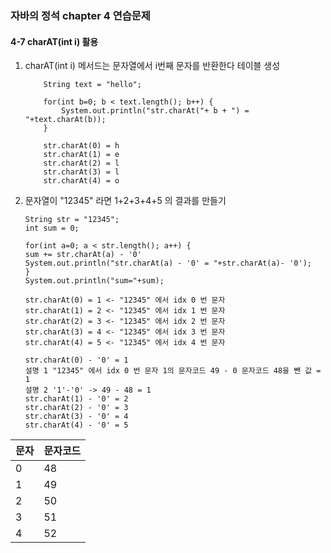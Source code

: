 ### 자바의 정석 chapter 4 연습문제

#### 4-7 charAT(int i) 활용

1.  charAT(int i) 메서드는 문자열에서 i번째 문자를 반환한다
    테이블 생성

        	String text = "hello";

        	for(int b=0; b < text.length(); b++) {
        		System.out.println("str.charAt("+ b + ") = "+text.charAt(b));
        	}

            str.charAt(0) = h
            str.charAt(1) = e
            str.charAt(2) = l
            str.charAt(3) = l
            str.charAt(4) = o

2.  문자열이 "12345" 라면 1+2+3+4+5 의 결과를 만들기

        String str = "12345";
        int sum = 0;

        for(int a=0; a < str.length(); a++) {
        sum += str.charAt(a) - '0'
        System.out.println("str.charAt(a) - '0' = "+str.charAt(a)- '0');
        }
        System.out.println("sum="+sum);

        str.charAt(0) = 1 <- "12345" 에서 idx 0 번 문자
        str.charAt(1) = 2 <- "12345" 에서 idx 1 번 문자
        str.charAt(2) = 3 <- "12345" 에서 idx 2 번 문자
        str.charAt(3) = 4 <- "12345" 에서 idx 3 번 문자
        str.charAt(4) = 5 <- "12345" 에서 idx 4 번 문자

        str.charAt(0) - '0' = 1
        설명 1 "12345" 에서 idx 0 번 문자 1의 문자코드 49 - 0 문자코드 48을 뺀 값 = 1
        설명 2 '1'-'0' -> 49 - 48 = 1
        str.charAt(1) - '0' = 2
        str.charAt(2) - '0' = 3
        str.charAt(3) - '0' = 4
        str.charAt(4) - '0' = 5

| 문자 | 문자코드 |
| ---- | -------- |
| 0    | 48       |
| 1    | 49       |
| 2    | 50       |
| 3    | 51       |
| 4    | 52       |
